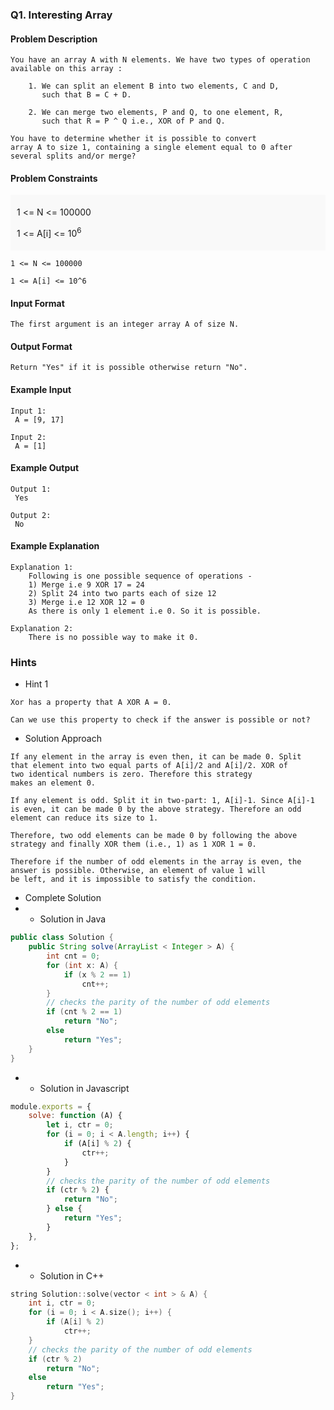 ### Q1. Interesting Array
#### Problem Description
```text
You have an array A with N elements. We have two types of operation 
available on this array :
    
    1. We can split an element B into two elements, C and D, 
       such that B = C + D.
    
    2. We can merge two elements, P and Q, to one element, R, 
       such that R = P ^ Q i.e., XOR of P and Q.

You have to determine whether it is possible to convert 
array A to size 1, containing a single element equal to 0 after 
several splits and/or merge?
```
#### Problem Constraints
<div style="background-color: #f9f9f9; padding: 5px 10px;">
    <p>1 &lt;= N &lt;= 100000</p>
    <p>1 &lt;= A[i] &lt;= 10<sup>6</sup></p>
</div>

```text
1 <= N <= 100000

1 <= A[i] <= 10^6
```
#### Input Format
```text
The first argument is an integer array A of size N.
```
#### Output Format
```text
Return "Yes" if it is possible otherwise return "No".
```
#### Example Input
```text
Input 1:
 A = [9, 17]

Input 2:
 A = [1]
```
#### Example Output
```text
Output 1:
 Yes

Output 2:
 No
```
#### Example Explanation
```text
Explanation 1:
    Following is one possible sequence of operations -  
    1) Merge i.e 9 XOR 17 = 24  
    2) Split 24 into two parts each of size 12  
    3) Merge i.e 12 XOR 12 = 0  
    As there is only 1 element i.e 0. So it is possible.

Explanation 2:
    There is no possible way to make it 0.
```
### Hints
* Hint 1
```text
Xor has a property that A XOR A = 0.

Can we use this property to check if the answer is possible or not?
```
* Solution Approach
```text
If any element in the array is even then, it can be made 0. Split 
that element into two equal parts of A[i]/2 and A[i]/2. XOR of 
two identical numbers is zero. Therefore this strategy 
makes an element 0.

If any element is odd. Split it in two-part: 1, A[i]-1. Since A[i]-1 
is even, it can be made 0 by the above strategy. Therefore an odd 
element can reduce its size to 1.

Therefore, two odd elements can be made 0 by following the above 
strategy and finally XOR them (i.e., 1) as 1 XOR 1 = 0.

Therefore if the number of odd elements in the array is even, the 
answer is possible. Otherwise, an element of value 1 will 
be left, and it is impossible to satisfy the condition.
```
* Complete Solution
* * Solution in Java
```java
public class Solution {
    public String solve(ArrayList < Integer > A) {
        int cnt = 0;
        for (int x: A) {
            if (x % 2 == 1)
                cnt++;
        }
        // checks the parity of the number of odd elements
        if (cnt % 2 == 1)
            return "No";
        else
            return "Yes";
    }
}
```
* * Solution in Javascript
```javascript
module.exports = {
    solve: function (A) {
        let i, ctr = 0;
        for (i = 0; i < A.length; i++) {
            if (A[i] % 2) {
                ctr++;
            }
        }
        // checks the parity of the number of odd elements
        if (ctr % 2) {
            return "No";
        } else {
            return "Yes";
        }
    },
};
```
* * Solution in C++
```cpp
string Solution::solve(vector < int > & A) {
    int i, ctr = 0;
    for (i = 0; i < A.size(); i++) {
        if (A[i] % 2)
            ctr++;
    }
    // checks the parity of the number of odd elements
    if (ctr % 2)
        return "No";
    else
        return "Yes";
}
```

